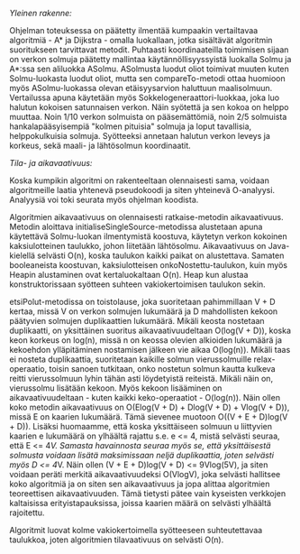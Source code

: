*Yleinen rakenne:*

Ohjelman toteuksessa on päätetty ilmentää kumpaakin vertailtavaa algoritmiä - A* ja Dijkstra - omalla luokallaan, jotka sisältävät algoritmin suoritukseen tarvittavat metodit. Puhtaasti koordinaateilla toimimisen sijaan on verkon solmuja päätetty mallintaa käytännöllisyyssyistä luokalla Solmu ja A*:ssa sen aliluokka ASolmu. ASolmusta luodut oliot toimivat muuten kuten Solmu-luokasta luodut oliot, mutta sen compareTo-metodi ottaa huomioon myös ASolmu-luokassa olevan etäisyysarvion haluttuun maalisolmuun. Vertailussa apuna käytetään myös Sokkelogeneraattori-luokkaa, joka luo halutun kokoisen satunnaisen verkon. Näin syötettä ja sen kokoa on helppo muuttaa. Noin 1/10 verkon solmuista on pääsemättömiä, noin 2/5 solmuista hankalapääsyisempiä "kolmen pituisia" solmuja ja loput tavallisia, helppokulkuisia solmuja. Syötteeksi annetaan halutun verkon leveys ja korkeus, sekä maali- ja lähtösolmun koordinaatit.

*Tila- ja aikavaativuus:*

Koska kumpikin algoritmi on rakenteeltaan olennaisesti sama, voidaan algoritmeille laatia yhtenevä pseudokoodi ja siten yhteinevä O-analyysi. Analyysiä voi toki seurata myös ohjelman koodista.

Algoritmien aikavaativuus on olennaisesti ratkaise-metodin aikavaativuus. Metodin aloittava initialiseSingleSource-metodissa alustetaan apuna käytettävä Solmu-luokan ilmentymistä koostuva, käytetyn verkon kokoinen kaksiulotteinen taulukko, johon liitetään lähtösolmu. Aikavaativuus on Java-kielellä selvästi O(n), koska taulukon kaikki paikat on alustettava. Samaten booleaneista koostuvan, kaksiulotteisen onkoNostettu-taulukon, kuin myös Heapin alustaminen ovat kertaluokaltaan O(n). Heap kun alustaa konstruktorissaan syötteen suhteen vakiokertoimisen taulukon sekin.

etsiPolut-metodissa on toistolause, joka suoritetaan pahimmillaan V + D kertaa, missä V on verkon solmujen lukumäärä ja D mahdollisten kekoon päätyvien solmujen duplikaattien lukumäärä. Mikäli keosta nostetaan duplikaatti, on yksittäinen suoritus aikavaativuudeltaan O(log(V + D)), koska keon korkeus on log(n), missä n on keossa olevien alkioiden lukumäärä ja kekoehdon ylläpitäminen nostamisen jälkeen vie aikaa O(log(n)). Mikäli taas ei nosteta duplikaattia, suoritetaan kaikille solmun vierussolmuille relax-operaatio, toisin sanoen tutkitaan, onko nostetun solmun kautta kulkeva reitti vierussolmuun lyhin tähän asti löydetyistä reiteistä. Mikäli näin on, vierussolmu lisätään kekoon. Myös kekoon lisääminen on aikavaativuudeltaan - kuten kaikki keko-operaatiot - O(log(n)). Näin ollen koko metodin aikavaativuus on O(Elog(V + D) + Dlog(V + D) + Vlog(V + D)), missä E on kaarien lukumäärä. Tämä sievenee muotoon O((V + E + D)log(V + D)). Lisäksi huomaamme, että koska yksittäiseen solmuun u liittyvien kaarien e lukumäärä on ylhäältä rajattu s.e. e <= 4, mistä selvästi seuraa, että E <= 4*V. Samasta havainnosta seuraa myös se, että yksittäisestä solmusta voidaan lisätä maksimissaan neljä duplikaattia, joten selvästi myös D <= 4*V. Näin ollen (V + E + D)log(V + D) <= 9Vlog(5V), ja siten voidaan peräti merkitä aikavaativuudeksi O(VlogV), joka selvästi hallitsee koko algoritmiä ja on siten sen aikavaativuus ja jopa alittaa algoritmien teoreettisen aikavaativuuden. Tämä tietysti pätee vain kyseisten verkkojen kaltaisissa erityistapauksissa, joissa kaarien määrä on selvästi ylhäältä rajoitettu.

Algoritmit luovat kolme vakiokertoimella syötteeseen suhteutettavaa taulukkoa, joten algoritmien tilavaativuus on selvästi O(n).
